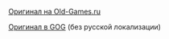 [Оригинал на Old-Games.ru](https://www.old-games.ru/game/310.html)

[Оригинал в GOG](https://www.gog.com/game/knights_and_merchants_the_peasants_rebellion) (без русской локализации)
